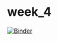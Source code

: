 # week_4
[![Binder](https://mybinder.org/badge_logo.svg)](https://mybinder.org/v2/gh/ChandanInTech/week_4/HEAD)
